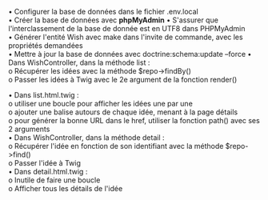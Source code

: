 •	Configurer la base de données dans le fichier .env.local  
•	Créer la base de données avec **phpMyAdmin**
•	S'assurer que l'interclassement de la base de donnée est en UTF8 dans PHPMyAdmin  
•	Générer l'entité Wish avec make dans l'invite de commande, avec les propriétés demandées  
•	Mettre à jour la base de données avec doctrine:schema:update –force
•	Dans WishController, dans la méthode list :   
  o	Récupérer les idées avec la méthode $repo->findBy()  
  o	Passer les idées à Twig avec le 2e argument de la fonction render()  
    
•	Dans list.html.twig :  
  o	utiliser une boucle pour afficher les idées une par une  
  o	ajouter une balise <a> autours de chaque idée, menant à la page détails  
  o	pour générer la bonne URL dans le href, utiliser la fonction path() avec ses 2 arguments  
•	Dans WishController, dans la méthode detail :   
  o	Récupérer l'idée en fonction de son identifiant avec la méthode $repo->find()  
  o	Passer l'idée à Twig  
•	Dans detail.html.twig :   
  o	Inutile de faire une boucle  
  o	Afficher tous les détails de l'idée  
